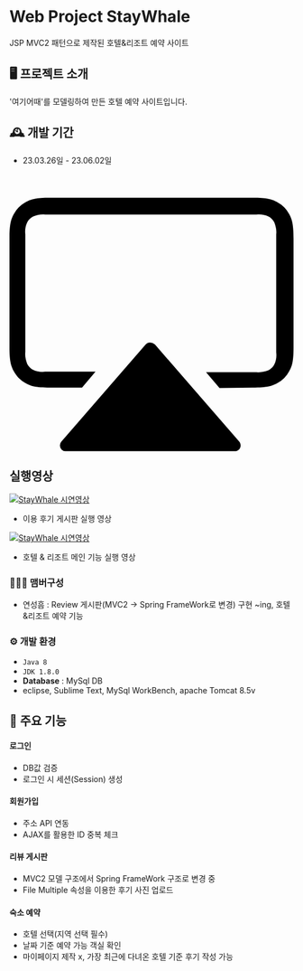 # Web Project StayWhale
JSP MVC2 패턴으로 제작된 호텔&리조트 예약 사이트


## 🖥️ 프로젝트 소개
'여기어때'를 모델링하여 만든 호텔 예약 사이트입니다.
<br>

## 🕰️ 개발 기간
* 23.03.26일 - 23.06.02일

## <svg role="img" viewBox="0 0 24 24" xmlns="http://www.w3.org/2000/svg"><title>AirPlay Video</title><path d="M3.412 1.32c-1.178 0-1.584.122-2.031.366A2.449 2.449 0 00.365 2.7C.122 3.148 0 3.553 0 4.771v9.137c0 1.178.122 1.585.365 2.031.244.447.57.772 1.016 1.016.406.244.813.365 2.031.365h2.72l1.138-1.34H3.006c-.325.041-.69-.001-1.016-.164-.203-.08-.366-.283-.488-.486-.122-.325-.203-.65-.162-1.016V4.406c-.04-.325 0-.69.162-1.015.081-.203.285-.365.488-.487.325-.122.65-.204 1.016-.164h17.867c.325-.04.69.002 1.016.164.203.082.364.284.486.487.122.324.203.65.162 1.015v9.95c.04.324 0 .69-.162 1.015-.081.203-.283.365-.486.486-.325.122-.65.203-1.016.163h-4.264l1.137 1.341 2.803-.04c1.218 0 1.623-.122 2.07-.366a2.449 2.449 0 001.016-1.016c.243-.406.365-.813.365-2.03V4.77c0-1.218-.122-1.623-.365-2.07a2.449 2.449 0 00-1.016-1.015c-.447-.244-.852-.366-2.07-.366H3.412zm8.451 12.198a.501.501 0 00-.37.187l-7.106 8.162a.465.465 0 00-.123.326.47.47 0 00.488.487h14.293c.122 0 .245-.04.326-.121.203-.163.204-.489.041-.692l-7.107-8.162-.041-.04a.594.594 0 00-.4-.147z"/></svg> 실행영상
[![StayWhale 시연영상](http://img.youtube.com/vi/BkxuGYxb3cs/0.jpg)](https://youtu.be/BkxuGYxb3cs?t=0s)
* 이용 후기 게시판 실행 영상

[![StayWhale 시연영상](http://img.youtube.com/vi/qmceBHZ_p6o/0.jpg)](https://youtu.be/qmceBHZ_p6o?t=0s)
* 호텔 & 리조트 메인 기능 실행 영상

### 🧑‍🤝‍🧑 맴버구성
 - 연성흠 : Review 게시판(MVC2 -> Spring FrameWork로 변경) 구현 ~ing, 호텔&리조트 예약 기능

### ⚙️ 개발 환경
- `Java 8`
- `JDK 1.8.0`
- **Database** : MySql DB
- eclipse, Sublime Text, MySql WorkBench, apache Tomcat 8.5v

## 📌 주요 기능
#### 로그인
- DB값 검증
- 로그인 시 세션(Session) 생성
#### 회원가입
- 주소 API 연동
- AJAX를 활용한 ID 중복 체크
#### 리뷰 게시판
- MVC2 모델 구조에서 Spring FrameWork 구조로 변경 중
- File Multiple 속성을 이용한 후기 사진 업로드
#### 숙소 예약
- 호텔 선택(지역 선택 필수)
- 날짜 기준 예약 가능 객실 확인
- 마이페이지 제작 x, 가장 최근에 다녀온 호텔 기준 후기 작성 가능
